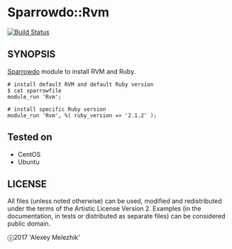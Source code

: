 # Sparrowdo::Rvm

[![Build Status](https://travis-ci.org/melezhik/perl6-sparrowdo-rvm.svg?branch=master)](https://travis-ci.org/melezhik/perl6-sparrowdo-rvm)

## SYNOPSIS

[Sparrowdo](https://github.com/melezhik/sparrowdo) module to install RVM and Ruby.

    # install default RVM and default Ruby version
    $ cat sparrowfile
    module_run 'Rvm';
    
    # install specific Ruby version
    module_run 'Rvm', %( ruby_version => '2.1.2' );

## Tested on

* CentOS
* Ubuntu
    
## LICENSE

All files (unless noted otherwise) can be used, modified and redistributed
under the terms of the Artistic License Version 2. Examples (in the
documentation, in tests or distributed as separate files) can be considered
public domain.

ⓒ2017 'Alexey Melezhik'
